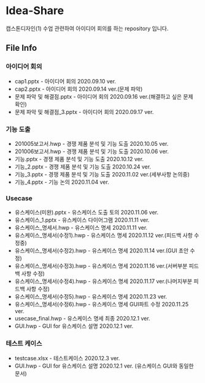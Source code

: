 # Idea-Share

캡스톤디자인(1) 수업 관련하여 아이디어 회의를 하는 repository 입니다.

## File Info

### 아이디어 회의

- cap1.pptx - 아이디어 회의 2020.09.10 ver.
- cap2.pptx - 아이디어 회의 2020.09.14 ver.(문제 파악)
- 문제 파악 및 해결점.pptx - 아이디어 회의 2020.09.16 ver.(해결하고 싶은 문제 확인)
- 문제 파악 및 해결점_3.pptx - 아이디어 회의 2020.09.17 ver.

### 기능 도출

- 201005보고서.hwp - 경쟁 제품 분석 및 기능 도출 2020.10.05 ver.
- 201006보고서.hwp - 경쟁 제품 분석 및 기능 도출 2020.10.06 ver.
- 기능.pptx - 경쟁 제품 분석 및 기능 도출 2020.10.12 ver.
- 기능_2.pptx - 경쟁 제품 분석 및 기능 도출 2020.10.24 ver.
- 기능_3.pptx - 경쟁 제품 분석 및 기능 도출 2020.11.02 ver.(세부사항 논의중)
- 기능_4.pptx - 기능 논의 2020.11.04 ver.

### Usecase

- 유스케이스(미완).pptx - 유스케이스 도출 토의 2020.11.06 ver.
- 유스케이스_1.pptx - 유스케이스 다이어그램 2020.11.11 ver.
- 유스케이스_명세서.hwp - 유스케이스 명세 2020.11.11 ver.
- 유스케이스_명세서(수정1).hwp - 유스케이스 명세 2020.11.12 ver.(피드백 사항 수정중)
- 유스케이스_명세서(수정2).hwp - 유스케이스 명세 2020.11.14 ver.(GUI 초안 수정)
- 유스케이스_명세서(수정3).hwp - 유스케이스 명세 2020.11.16 ver.(서버부분 피드백 사항 수정)
- 유스케이스_명세서(수정4).hwp - 유스케이스 명세 2020.11.17 ver.(나머지부분 피드백 사항 수정)
- 유스케이스_명세서(수정5).hwp - 유스케이스 명세 2020.11.23 ver.
- 유스케이스_명세서(수정6).hwp - 유스케이스 명세 GUI파트 수정 2020.11.25 ver.
- usecase_final.hwp - 유스케이스 명세 최종 2020.12.1 ver.
- GUI.hwp - GUI for 유스케이스 설명 2020.12.1 ver.

### 테스트 케이스

- testcase.xlsx - 테스트케이스 2020.12.3 ver.
- GUI.hwp - GUI for 유스케이스 설명 2020.12.1 ver. (유스케이스 GUI와 동일한 문서)
